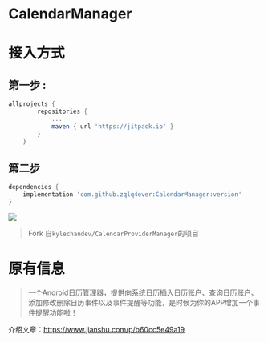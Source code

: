 # CalendarManager

# 接入方式

##  第一步 :

```groovy
allprojects {
		repositories {
			...
			maven { url 'https://jitpack.io' }
		}
	}
```

##	第二步

```groovy
dependencies {
	implementation 'com.github.zqlq4ever:CalendarManager:version'
}
```

[![](https://jitpack.io/v/zqlq4ever/CalendarManager.svg)](https://jitpack.io/#zqlq4ever/CalendarManager)

> Fork 自`kylechandev/CalendarProviderManager`的项目

# 原有信息

> 一个Android日历管理器，提供向系统日历插入日历账户、查询日历账户、添加修改删除日历事件以及事件提醒等功能，是时候为你的APP增加一个事件提醒功能啦！

介绍文章：https://www.jianshu.com/p/b60cc5e49a19
